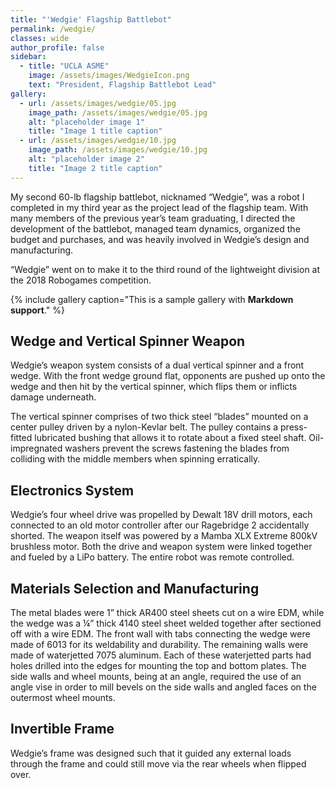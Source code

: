 ```yaml
---
title: "'Wedgie' Flagship Battlebot"
permalink: /wedgie/
classes: wide
author_profile: false
sidebar:
  - title: "UCLA ASME"
    image: /assets/images/WedgieIcon.png
    text: "President, Flagship Battlebot Lead"
gallery:
  - url: /assets/images/wedgie/05.jpg
    image_path: /assets/images/wedgie/05.jpg
    alt: "placeholder image 1"
    title: "Image 1 title caption"
  - url: /assets/images/wedgie/10.jpg
    image_path: /assets/images/wedgie/10.jpg
    alt: "placeholder image 2"
    title: "Image 2 title caption"
---
```


My second 60-lb flagship battlebot, nicknamed “Wedgie”, was a robot I completed in my third year as the project lead of the flagship team. With many members of the previous year’s team graduating, I directed the development of the battlebot, managed team dynamics, organized the budget and purchases, and was heavily involved in Wedgie’s design and manufacturing.

“Wedgie” went on to make it to the third round of the lightweight division at the 2018 Robogames competition.

{% include gallery caption="This is a sample gallery with **Markdown support**." %}

## Wedge and Vertical Spinner Weapon

Wedgie’s weapon system consists of a dual vertical spinner and a front wedge. With the front wedge ground flat, opponents are pushed up onto the wedge and then hit by the vertical spinner, which flips them or inflicts damage underneath.

The vertical spinner comprises of two thick steel “blades” mounted on a center pulley driven by a nylon-Kevlar belt. The pulley contains a press-fitted lubricated bushing that allows it to rotate about a fixed steel shaft. Oil-impregnated washers prevent the screws fastening the blades from colliding with the middle members when spinning erratically.

## Electronics System

Wedgie’s four wheel drive was propelled by Dewalt 18V drill motors, each connected to an old motor controller after our Ragebridge 2 accidentally shorted. The weapon itself was powered by a Mamba XLX Extreme 800kV brushless motor. Both the drive and weapon system were linked together and fueled by a LiPo battery. The entire robot was remote controlled.

## Materials Selection and Manufacturing

The metal blades were 1” thick AR400 steel sheets cut on a wire EDM, while the wedge was a ¼” thick 4140 steel sheet welded together after sectioned off with a wire EDM. The front wall with tabs connecting the wedge were made of 6013 for its weldability and durability. The remaining walls were made of waterjetted 7075 aluminum. Each of these waterjetted parts had holes drilled into the edges for mounting the top and bottom plates. The side walls and wheel mounts, being at an angle, required the use of an angle vise in order to mill bevels on the side walls and angled faces on the outermost wheel mounts.

## Invertible Frame

Wedgie’s frame was designed such that it guided any external loads through the frame and could still move via the rear wheels when flipped over.